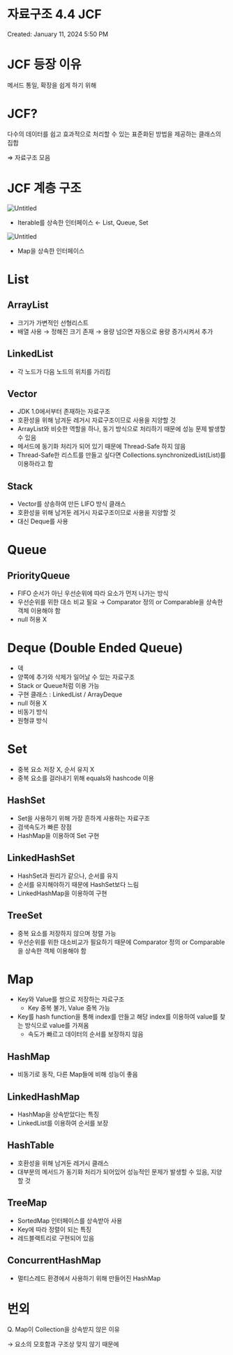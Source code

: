 # 자료구조 4.4 JCF

Created: January 11, 2024 5:50 PM

# JCF 등장 이유

메서드 통일, 확장을 쉽게 하기 위해

# JCF?

다수의 데이터를 쉽고 효과적으로 처리할 수 있는 표준화된 방법을 제공하는 클래스의 집합

⇒ 자료구조 모음

# JCF 계층 구조

![Untitled](%E1%84%8C%E1%85%A1%E1%84%85%E1%85%AD%E1%84%80%E1%85%AE%E1%84%8C%E1%85%A9%204%204%20JCF%203f078b2065c64c9095924b67070921e5/Untitled.png)

- Iterable를 상속한 인터페이스 ← List, Queue, Set

![Untitled](%E1%84%8C%E1%85%A1%E1%84%85%E1%85%AD%E1%84%80%E1%85%AE%E1%84%8C%E1%85%A9%204%204%20JCF%203f078b2065c64c9095924b67070921e5/Untitled%201.png)

- Map을 상속한 인터페이스

# List

## ArrayList

- 크기가 가변적인 선형리스트
- 배열 사용 → 정해진 크기 존재 → 용량 넘으면 자동으로 용량 증가시켜서 추가

## LinkedList

- 각 노드가 다음 노드의 위치를 가리킴

## Vector

- JDK 1.0에서부터 존재하는 자료구조
- 호환성을 위해 남겨둔 레거시 자료구조이므로 사용을 지양할 것
- ArrayList와 비슷한 역할을 하나, 동기 방식으로 처리하기 때문에 성능 문제 발생할 수 있음
- 메서드에 동기화 처리가 되어 있기 때문에 Thread-Safe 하지 않음
- Thread-Safe한 리스트를 만들고 싶다면 Collections.synchronizedList(List)를 이용하라고 함

## Stack

- Vector를 상송하여 만든 LIFO 방식 클래스
- 호환성을 위해 남겨둔 레거시 자료구조이므로 사용을 지양할 것
- 대신 Deque를 사용

# Queue

## PriorityQueue

- FIFO 순서가 아닌 우선순위에 따라 요소가 먼저 나가는 방식
- 우선순위를 위한 대소 비교 필요 → Comparator 정의 or Comparable을 상속한 객체 이용해야 함
- null 허용 X

# Deque (Double Ended Queue)

- 덱
- 양쪽에 추가와 삭제가 일어날 수 있는 자료구조
- Stack or Queue처럼 이용 가능
- 구현 클래스 : LinkedList / ArrayDeque
- null 허용 X
- 비동기 방식
- 원형큐 방식

# Set

- 중복 요소 저장 X, 순서 유지 X
- 중복 요소를 걸러내기 위해 equals와 hashcode 이용

## HashSet

- Set을 사용하기 위해 가장 흔하게 사용하는 자료구조
- 검색속도가 빠른 장점
- HashMap을 이용하여 Set 구현

## LinkedHashSet

- HashSet과 원리가 같으나, 순서를 유지
- 순서를 유지해야하기 때문에 HashSet보다 느림
- LinkedHashMap을 이용하여 구현

## TreeSet

- 중복 요소를 저장하지 않으며 정렬 가능
- 우선순위를 위한 대소비교가 필요하기 때문에 Comparator 정의 or Comparable을 상속한 객체 이용해야 함

# Map

- Key와 Value를 쌍으로 저장하는 자료구조
    - Key 중복 불가, Value 중복 가능
- Key를 hash function을 통해 index를 만들고 해당 index를 이용하여 value를 찾는 방식으로 value를 가져옴
    - 속도가 빠르고 데이터의 순서를 보장하지 않음

## HashMap

- 비동기로 동작, 다른 Map들에 비해 성능이 좋음

## LinkedHashMap

- HashMap을 상속받았다는 특징
- LinkedList를 이용하여 순서를 보장

## HashTable

- 호환성을 위해 남겨둔 레거시 클래스
- 대부분의 메서드가 동기화 처리가 되어있어 성능적인 문제가 발생할 수 있음, 지양할 것

## TreeMap

- SortedMap 인터페이스를 상속받아 사용
- Key에 따라 정렬이 되는 특징
- 레드블랙트리로 구현되어 있음

## ConcurrentHashMap

- 멀티스레드 환경에서 사용하기 위해 만들어진 HashMap

# 번외

Q. Map이 Collection을 상속받지 않은 이유

→ 요소의 모호함과 구조상 맞지 않기 때문에
